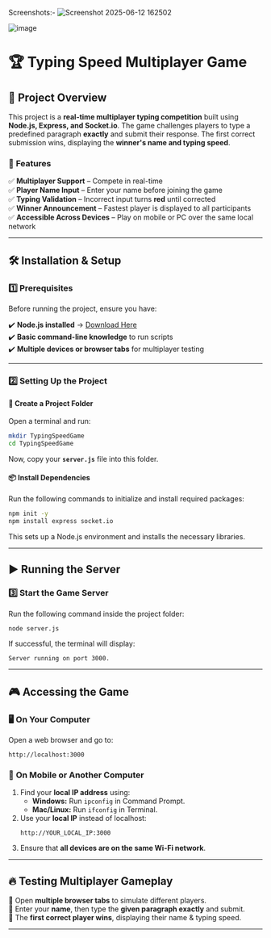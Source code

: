 Screenshots:-
![Screenshot 2025-06-12 162502](https://github.com/user-attachments/assets/d96521d6-f5ff-4692-a7f3-87ac702bc407)

![image](https://github.com/user-attachments/assets/b7950439-25bc-4ed7-81b8-e61daf14817d)

# 🏆 Typing Speed Multiplayer Game

## 📌 Project Overview
This project is a **real-time multiplayer typing competition** built using **Node.js, Express, and Socket.io**. The game challenges players to type a predefined paragraph **exactly** and submit their response. The first correct submission wins, displaying the **winner's name and typing speed**.

### 🔹 **Features**
✅ **Multiplayer Support** – Compete in real-time  
✅ **Player Name Input** – Enter your name before joining the game  
✅ **Typing Validation** – Incorrect input turns **red** until corrected  
✅ **Winner Announcement** – Fastest player is displayed to all participants  
✅ **Accessible Across Devices** – Play on mobile or PC over the same local network  

---

## 🛠️ **Installation & Setup**

### **1️⃣ Prerequisites**
Before running the project, ensure you have:

✔️ **Node.js installed** → [Download Here](https://nodejs.org/)  
✔️ **Basic command-line knowledge** to run scripts  
✔️ **Multiple devices or browser tabs** for multiplayer testing  

---

### **2️⃣ Setting Up the Project**
#### **📁 Create a Project Folder**
Open a terminal and run:
```bash
mkdir TypingSpeedGame
cd TypingSpeedGame
```
Now, copy your **`server.js`** file into this folder.

#### **📦 Install Dependencies**
Run the following commands to initialize and install required packages:
```bash
npm init -y
npm install express socket.io
```
This sets up a Node.js environment and installs the necessary libraries.

---

## ▶️ **Running the Server**
### **3️⃣ Start the Game Server**
Run the following command inside the project folder:
```bash
node server.js
```
If successful, the terminal will display:
```
Server running on port 3000.
```

---

## 🎮 **Accessing the Game**
### 🖥️ **On Your Computer**
Open a web browser and go to:
```
http://localhost:3000
```

### 📱 **On Mobile or Another Computer**
1. Find your **local IP address** using:
   - **Windows:** Run `ipconfig` in Command Prompt.
   - **Mac/Linux:** Run `ifconfig` in Terminal.
2. Use your **local IP** instead of localhost:
   ```
   http://YOUR_LOCAL_IP:3000
   ```
3. Ensure that **all devices are on the same Wi-Fi network**.

---

## 🔥 **Testing Multiplayer Gameplay**
🔹 Open **multiple browser tabs** to simulate different players.  
🔹 Enter your **name**, then type the **given paragraph exactly** and submit.  
🔹 The **first correct player wins**, displaying their name & typing speed.  

---

